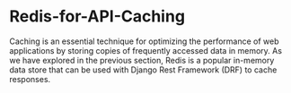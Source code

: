 # Redis-for-API-Caching
Caching is an essential technique for optimizing the performance of web applications by storing copies of frequently accessed data in memory. As we have explored in the previous section, Redis is a popular in-memory data store that can be used with Django Rest Framework (DRF) to cache responses.
